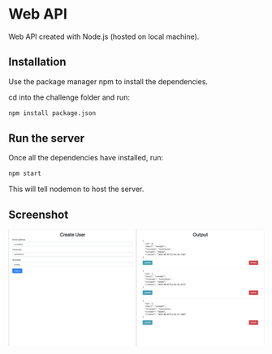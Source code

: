 # Web API

Web API created with Node.js (hosted on local machine).

## Installation

Use the package manager npm to install the dependencies.

cd into the challenge folder and run:
```bash
npm install package.json
```

## Run the server

Once all the dependencies have installed, run:

```bash
npm start
```

This will tell nodemon to host the server.



## Screenshot
![Screenshot of Webpage](WebAPI.png)
